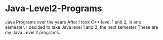 # Java-Level2-Programs
Java Programs over the years
After I took C++ level 1 and 2, in one semester.
I decided to take Java level 1 and 2, the next semester
These are my Java Level 2 programs. 
